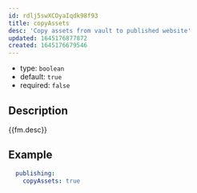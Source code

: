 ```yaml
---
id: rdlj5swXCOyaIqdk98f93
title: copyAssets
desc: 'Copy assets from vault to published website'
updated: 1645176877872
created: 1645176679546
---
```


- type: `boolean`
- default: `true`
- required: `false`

## Description
{{fm.desc}}

## Example

```yml
  publishing:
    copyAssets: true
```
